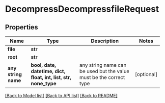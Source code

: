 # DecompressDecompressfileRequest


## Properties
Name | Type | Description | Notes
------------ | ------------- | ------------- | -------------
**file** | **str** |  | 
**root** | **str** |  | 
**any string name** | **bool, date, datetime, dict, float, int, list, str, none_type** | any string name can be used but the value must be the correct type | [optional]

[[Back to Model list]](../README.md#documentation-for-models) [[Back to API list]](../README.md#documentation-for-api-endpoints) [[Back to README]](../README.md)


